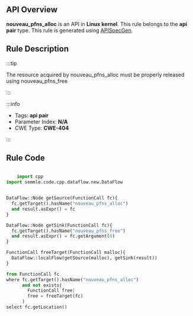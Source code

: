 ---
---


## API Overview
**nouveau_pfns_alloc** is an API in **Linux kernel**. This rule belongs to the **api pair** type. This rule is generated using [APISpecGen](../../tools/APISpecGen).
## Rule Description

:::tip

The resource acquired by nouveau_pfns_alloc must be properly released using nouveau_pfns_free

:::

:::info

- Tags: **api pair**
- Parameter Index: **N/A**
- CWE Type: **CWE-404**

:::

## Rule Code
```python

    import cpp
import semmle.code.cpp.dataflow.new.DataFlow


DataFlow::Node getSource(FunctionCall fc){
  fc.getTarget().hasName("nouveau_pfns_alloc")
  and result.asExpr() = fc
}

DataFlow::Node getSink(FunctionCall fc){
  fc.getTarget().hasName("nouveau_pfns_free")
  and result.asExpr() = fc.getArgument(0)
}

FunctionCall freeTarget(FunctionCall malloc){
  DataFlow::localFlow(getSource(malloc), getSink(result))
}

from FunctionCall fc
where fc.getTarget().hasName("nouveau_pfns_alloc")
      and not exists(
        FunctionCall free| 
        free = freeTarget(fc)
      )
select fc.getLocation()

    
```